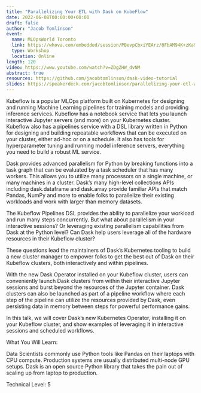 ```yaml
---
title: "Parallelizing Your ETL with Dask on KubeFlow"
date: 2022-06-08T00:00:00+00:00
draft: false
author: "Jacob Tomlinson"
event:
  name: MLOpsWorld Toronto
  link: https://whova.com/embedded/session/PBevpCbxiYEArz/0FbAM94K+zKa9zjZ+1QZ8PtYZn+4=/2402387/?widget=primary
  type: Workshop
  location: Online
length: 120
video: https://www.youtube.com/watch?v=ZDgZHW_dvNM
abstract: true
resources: https://github.com/jacobtomlinson/dask-video-tutorial
slides: https://speakerdeck.com/jacobtomlinson/parallelizing-your-etl-with-dask-on-kubeflow
---
```


Kubeflow is a popular MLOps platform built on Kubernetes for designing and running Machine Learning pipelines for training models and providing inference services. Kubeflow has a notebook service that lets you launch interactive Jupyter servers (and more) on your Kubernetes cluster. Kubeflow also has a pipelines service with a DSL library written in Python for designing and building repeatable workflows that can be executed on your cluster, either ad-hoc or on a schedule. It also has tools for hyperparameter tuning and running model inference servers, everything you need to build a robust ML service.

Dask provides advanced parallelism for Python by breaking functions into a task graph that can be evaluated by a task scheduler that has many workers. This allows you to utilize many processors on a single machine, or many machines in a cluster. Dask’s many high-level collections APIs including dask.dataframe and dask.array provide familiar APIs that match Pandas, NumPy and more to enable folks to parallelize their existing workloads and work with larger than memory datasets.

The Kubeflow Pipelines DSL provides the ability to parallelize your workload and run many steps concurrently. But what about parallelism in your interactive sessions? Or leveraging existing parallelism capabilities from Dask at the Python level? Can Dask help users leverage all of the hardware resources in their Kubeflow cluster?

These questions lead the maintainers of Dask’s Kubernetes tooling to build a new cluster manager to empower folks to get the best out of Dask on their Kubeflow clusters, both interactively and within pipelines.

With the new Dask Operator installed on your Kubeflow cluster, users can conveniently launch Dask clusters from within their interactive Jupyter sessions and burst beyond the resources of the Jupyter container. Dask clusters can also be launched as part of a pipeline workflow where each step of the pipeline can utilize the resources provided by Dask, even persisting data in memory between steps for powerful performance gains.

In this talk, we will cover Dask’s new Kubernetes Operator, installing it on your Kubeflow cluster, and show examples of leveraging it in interactive sessions and scheduled workflows.

What You Will Learn:

Data Scientists commonly use Python tools like Pandas on their laptops with CPU compute. Production systems are usually distributed multi-node GPU setups. Dask is an open source Python library that takes the pain out of scaling up from laptop to production.

Technical Level: 5
